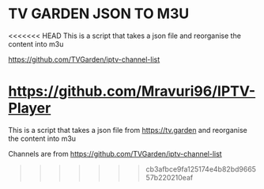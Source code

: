 # TV GARDEN JSON TO M3U

<<<<<<< HEAD
This is a script that takes a json file and reorganise the content into m3u

https://github.com/TVGarden/iptv-channel-list

https://github.com/Mravuri96/IPTV-Player
=======
This is a script that takes a json file from https://tv.garden and reorganise the content into m3u

Channels are from https://github.com/TVGarden/iptv-channel-list
>>>>>>> cb3afbce9fa125174e4b82bd966557b220210eaf
